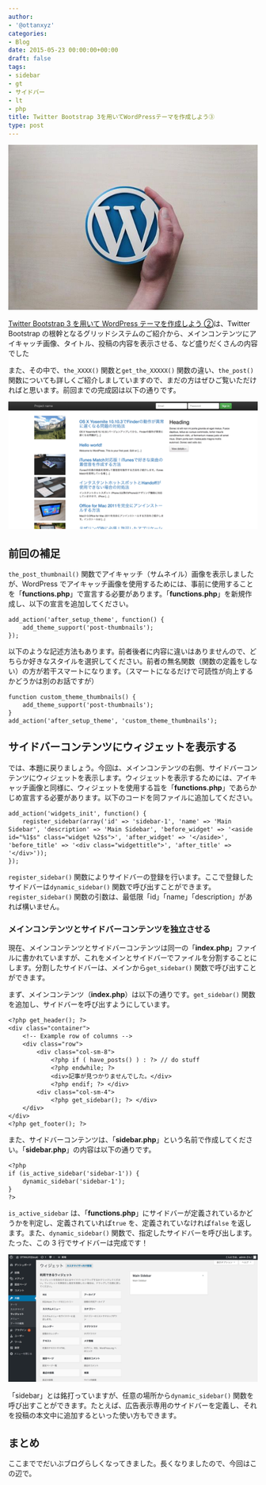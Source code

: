```yaml
---
author:
- '@ottanxyz'
categories:
- Blog
date: 2015-05-23 00:00:00+00:00
draft: false
tags:
- sidebar
- gt
- サイドバー
- lt
- php
title: Twitter Bootstrap 3を用いてWordPressテーマを作成しよう③
type: post
---
```


![](150523-5560631fae5d9.jpg)

[Twitter Bootstrap 3 を用いて WordPress テーマを作成しよう ②](/posts/2015/05/theme-twitter-bootstrap-02-1456/)は、Twitter Bootstrap の根幹となるグリッドシステムのご紹介から、メインコンテンツにアイキャッチ画像、タイトル、投稿の内容を表示させる、など盛りだくさんの内容でした

また、その中で、`the_XXXX()` 関数と`get_the_XXXXX()` 関数の違い、`the_post()` 関数についても詳しくご紹介しましていますので、まだの方はぜひご覧いただければと思います。前回までの完成図は以下の通りです。

![](150523-556063217ec3b.png)

## 前回の補足

`the_post_thumbnail()` 関数でアイキャッチ（サムネイル）画像を表示しましたが、WordPress でアイキャッチ画像を使用するためには、事前に使用することを「**functions.php**」で宣言する必要があります。「**functions.php**」を新規作成し、以下の宣言を追加してください。

    add_action('after_setup_theme', function() {
        add_theme_support('post-thumbnails');
    });

以下のような記述方法もあります。前者後者に内容に違いはありませんので、どちらか好きなスタイルを選択してください。前者の無名関数（関数の定義をしない）の方が若干スマートになります。（スマートになるだけで可読性が向上するかどうかは別のお話ですが）

    function custom_theme_thumbnails() {
        add_theme_support('post-thumbnails');
    }
    add_action('after_setup_theme', 'custom_theme_thumbnails');

## サイドバーコンテンツにウィジェットを表示する

では、本題に戻りましょう。今回は、メインコンテンツの右側、サイドバーコンテンツにウィジェットを表示します。ウィジェットを表示するためには、アイキャッチ画像と同様に、ウィジェットを使用する旨を「**functions.php**」であらかじめ宣言する必要があります。以下のコードを同ファイルに追加してください。

    add_action('widgets_init', function() {
        register_sidebar(array('id' => 'sidebar-1', 'name' => 'Main Sidebar', 'description' => 'Main Sidebar', 'before_widget' => '<aside id="%1$s" class="widget %2$s">', 'after_widget' => '</aside>', 'before_title' => '<div class="widgettitle">', 'after_title' => '</div>'));
    });

`register_sidebar()` 関数によりサイドバーの登録を行います。ここで登録したサイドバーは`dynamic_sidebar()` 関数で呼び出すことができます。`register_sidebar()` 関数の引数は、最低限「id」「name」「description」があれば構いません。

### メインコンテンツとサイドバーコンテンツを独立させる

現在、メインコンテンツとサイドバーコンテンツは同一の「**index.php**」ファイルに書かれていますが、これをメインとサイドバーでファイルを分割することにします。分割したサイドバーは、メインから`get_sidebar()` 関数で呼び出すことができます。

まず、メインコンテンツ（**index.php**）は以下の通りです。`get_sidebar()` 関数を追加し、サイドバーを呼び出すようにしています。

    <?php get_header(); ?>
    <div class="container">
        <!-- Example row of columns -->
        <div class="row">
            <div class="col-sm-8">
                <?php if ( have_posts() ) : ?> // do stuff
                <?php endwhile; ?>
                <div>記事が見つかりませんでした。</div>
                <?php endif; ?> </div>
            <div class="col-sm-4">
                <?php get_sidebar(); ?> </div>
        </div>
    </div>
    <?php get_footer(); ?>

また、サイドバーコンテンツは、「**sidebar.php**」という名前で作成してください。「**sidebar.php**」の内容は以下の通りです。

    <?php
    if (is_active_sidebar('sidebar-1')) {
        dynamic_sidebar('sidebar-1');
    }
    ?>

`is_active_sidebar` は、「**functions.php**」にサイドバーが定義されているかどうかを判定し、定義されていれば`true` を、定義されていなければ`false` を返します。また、`dynamic_sidebar()` 関数で、指定したサイドバーを呼び出します。たった、この 3 行でサイドバーは完成です！

![](150523-55606327e3200.png)

「sidebar」とは銘打っていますが、任意の場所から`dynamic_sidebar()` 関数を呼び出すことができます。たとえば、広告表示専用のサイドバーを定義し、それを投稿の本文中に追加するといった使い方もできます。

## まとめ

ここまででだいぶブログらしくなってきました。長くなりましたので、今回はこの辺で。